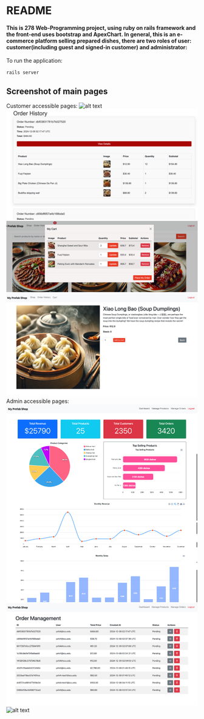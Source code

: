 # README

#### This is 278 Web-Programming project, using ruby on rails framework and the front-end uses bootstrap and ApexChart. In general, this is an e-commerce platform selling prepared dishes, there are two roles of user: customer(including guest and signed-in customer) and administrator:

To run the application:
```
rails server
```
## Screenshot of main pages
Customer accessible pages:
![alt text](app/assets/images/mainpage.png)
![alt text](app/assets/images/order.png)
![alt text](app/assets/images/cart.png)
![alt text](app/assets/images/detail.png)
Admin accessible pages:
![alt text](app/assets/images/admin-board.png)
![alt text](app/assets/images/admin-order.png)
![alt text](app/assets/images/admin-product.png)











